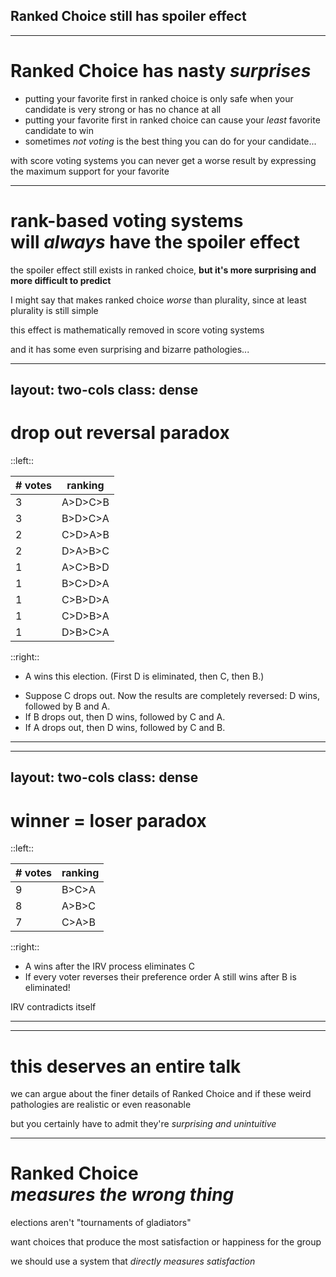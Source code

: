 ## Ranked Choice still has spoiler effect

<!-- https://www.rangevoting.org/IrvPathologySurvey.html -->

<!-- TODO pictures -->


---

# Ranked Choice has nasty *surprises*

- putting your favorite first in ranked choice is only safe when your candidate is very strong or has no chance at all
- putting your favorite first in ranked choice can cause your *least* favorite candidate to win
- sometimes *not voting* is the best thing you can do for your candidate...

with score voting systems you can never get a worse result by expressing the maximum support for your favorite

---

# rank-based voting systems<br>will *always* have the spoiler effect

the spoiler effect still exists in ranked choice, **but it's more surprising and more difficult to predict**

I might say that makes ranked choice *worse* than plurality, since at least plurality is still simple

this effect is mathematically removed in score voting systems

and it has some even surprising and bizarre pathologies...

---
layout: two-cols
class: dense
---

# drop out reversal paradox

::left::

| # votes | ranking |
|---------|---------|
| 3       | A>D>C>B |
| 3       | B>D>C>A |
| 2       | C>D>A>B |
| 2       | D>A>B>C |
| 1       | A>C>B>D |
| 1       | B>C>D>A |
| 1       | C>B>D>A |
| 1       | C>D>B>A |
| 1       | D>B>C>A |

::right::

- A wins this election. (First D is eliminated, then C, then B.)

<!-- Thus IRV is saying that A is the best candidate, followed by B, C, and D in that order. -->

- Suppose C drops out. Now the results are completely reversed: D wins, followed by B and A.
- If B drops out, then D wins, followed by C and A.
- If A drops out, then D wins, followed by C and B.

<!-- In short, Instant Runoff says A>B>C>D – but if anybody besides D drops out, then it orders the candidates in exactly reversed order. IRV can say somebody is the best candidate, then turn around and say that same person is the worst. It must have been wrong at least one of those times. And the consequence can be that we elect the worst instead of the best candidate, which is very bad news for your country. -->

---

<!-- TODO jackie chan what? meme -->

---
layout: two-cols
class: dense
---

# winner = loser paradox

::left::

| # votes | ranking |
|---------|---------|
| 9       | B>C>A   |
| 8       | A>B>C   |
| 7       | C>A>B   |

::right::

- A wins after the IRV process eliminates C
- If every voter reverses their preference order A still wins after B is eliminated!

<!-- (i.e. they are now attempting to choose the worst candidate rather than the best). -->

IRV contradicts itself

<!-- IRV's unambiguously "best" candidate A is here the same as its "worst"! (Such embarrassing winner=loser reversal failures are, however, never exhibited in range, approval, Borda, Tideman Ranked Pairs, or Schulze beatpath voting, all of which are logically self-consistent in this respect.) -->

---

<!-- TODO jackie chan what? meme -->

---

# this deserves an entire talk

we can argue about the finer details of Ranked Choice and if these weird pathologies are realistic or even reasonable

but you certainly have to admit they're *surprising and unintuitive*

---

# Ranked Choice<br>*measures the wrong thing*

elections aren't "tournaments of gladiators"

want choices that produce the most satisfaction or happiness for the group

we should use a system that *directly measures satisfaction*
